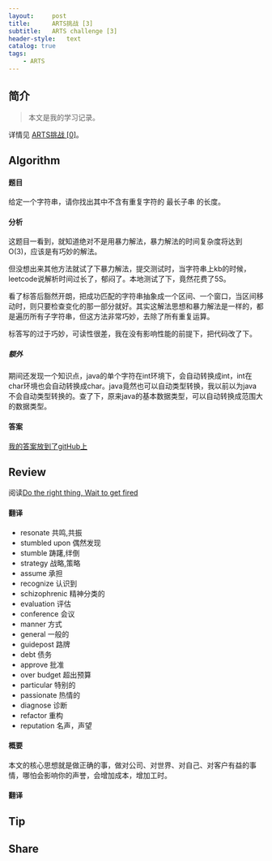 ```yaml
---
layout:     post
title:      ARTS挑战 [3]
subtitle:   ARTS challenge [3]
header-style:   text
catalog: true
tags:
    - ARTS
---
```


## 简介

> 本文是我的学习记录。

详情见 [ARTS挑战 [0]](https://andongshen.com/2019/03/31/ARTS-0/)。

## Algorithm

#### 题目

给定一个字符串，请你找出其中不含有重复字符的 最长子串 的长度。

#### 分析

这题目一看到，就知道绝对不是用暴力解法，暴力解法的时间复杂度将达到O(3)，应该是有巧妙的解法。

但没想出来其他方法就试了下暴力解法，提交测试时，当字符串上kb的时候，leetcode说解析时间过长了，郁闷了。本地测试了下，竟然花费了5S。

看了标答后豁然开朗，把成功匹配的字符串抽象成一个区间、一个窗口，当区间移动时，则只要检查变化的那一部分就好。其实这解法思想和暴力解法是一样的，都是遍历所有子字符串，但这方法非常巧妙，去除了所有重复运算。

标答写的过于巧妙，可读性很差，我在没有影响性能的前提下，把代码改了下。

##### 额外

期间还发现一个知识点，java的单个字符在int环境下，会自动转换成int，int在char环境也会自动转换成char。java竟然也可以自动类型转换，我以前以为java不会自动类型转换的。查了下，原来java的基本数据类型，可以自动转换成范围大的数据类型。

#### 答案

[我的答案放到了gitHub上](https://github.com/AnthonySAD/leedcode/tree/master/Arithmetic/0003.LongestSubstringWithoutRepeatingCharacters)

## Review

阅读[Do the right thing, Wait to get fired](https://brendansterne.com/2013/07/11/do-the-right-thing-wait-to-get-fired/)

#### 翻译

- resonate 共鸣,共振
- stumbled upon 偶然发现
- stumble 踌躇,绊倒
- strategy 战略,策略
- assume 承担
- recognize 认识到
- schizophrenic 精神分类的
- evaluation 评估
- conference 会议
- manner 方式
- general 一般的
- guidepost 路牌
- debt 债务
- approve 批准
- over budget 超出预算
- particular 特别的
- passionate 热情的
- diagnose 诊断
- refactor 重构
- reputation 名声，声望

#### 概要

本文的核心思想就是做正确的事，做对公司、对世界、对自己、对客户有益的事情，哪怕会影响你的声誉，会增加成本，增加工时。

#### 翻译

## Tip

## Share

